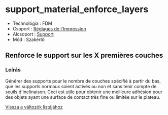 # support\_material\_enforce\_layers

* Technológia : FDM
* Csoport : [Réglages de l'Impression](../print_settings/print_settings.md)
* Alcsoport : [Support](../print_settings/print_settings.md#support) 
* Mód : Szakértő

## Renforce le support sur les X premières couches

### Leírás

Générer des supports pour le nombre de couches spécifié à partir du bas, que les supports normaux soient activés ou non et sans tenir compte de seuils d'inclinaison. Ceci est utile pour obtenir une meilleure adhésion pour des objets ayant une surface de contact très fine ou limitée sur le plateau.

[Vissza a változók listájához](variable_list.md)


